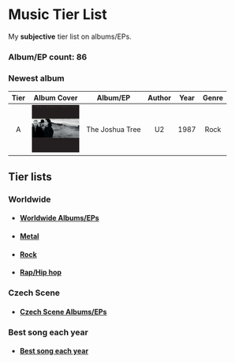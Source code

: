 # Music Tier List

My **subjective** tier list on albums/EPs.

### Album/EP count: 86

### Newest album
| Tier | Album Cover   |      Album/EP      |  Author | Year | Genre |
|:----:|:--------:|:------------------:|:------------:|:----:|:-----:|
|A| <img src="/images/the_joshua_tree.jpg" alt="Image not found" width="96" height="96"/>  | The Joshua Tree | U2 | 1987 | Rock


## Tier lists

### Worldwide

- #### [Worldwide Albums/EPs](https://github.com/jaywor1/music_tierlist/blob/main/tier_lists/worldwide/worldwide.md)

- #### [Metal](https://github.com/jaywor1/music_tierlist/blob/main/tier_lists/worldwide/metal.md)

- #### [Rock](https://github.com/jaywor1/music_tierlist/blob/main/tier_lists/worldwide/rock.md)

- #### [Rap/Hip hop](https://github.com/jaywor1/music_tierlist/blob/main/tier_lists/worldwide/rap.md)

### Czech Scene

- #### [Czech Scene Albums/EPs](https://github.com/jaywor1/music_tierlist/blob/main/tier_lists/czech_scene/czech_tier_list.md)

### Best song each year

- #### [Best song each year](https://github.com/jaywor1/music_tierlist/blob/main/tier_lists/best_song_each_year.md)